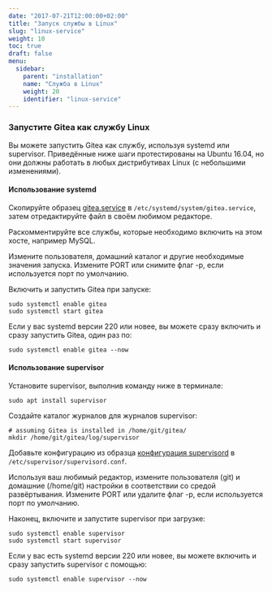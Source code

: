 ```yaml
---
date: "2017-07-21T12:00:00+02:00"
title: "Запуск службы в Linux"
slug: "linux-service"
weight: 10
toc: true
draft: false
menu:
  sidebar:
    parent: "installation"
    name: "Служба в Linux"
    weight: 20
    identifier: "linux-service"
---
```


### Запустите Gitea как службу Linux

Вы можете запустить Gitea как службу, используя systemd или supervisor. Приведённые ниже шаги протестированы на Ubuntu 16.04, но они должны работать в любых дистрибутивах Linux (с небольшими изменениями).

#### Использование systemd

Скопируйте образец [gitea.service](https://github.com/go-gitea/gitea/blob/master/contrib/systemd/gitea.service) в `/etc/systemd/system/gitea.service`, затем отредактируйте файл в своём любимом редакторе.

Раскомментируйте все службы, которые необходимо включить на этом хосте, например MySQL.

Измените пользователя, домашний каталог и другие необходимые значения запуска. Измените
PORT или снимите флаг -p, если используется порт по умолчанию.

Включить и запустить Gitea при запуске:
```
sudo systemctl enable gitea
sudo systemctl start gitea
```

Если у вас systemd версии 220 или новее, вы можете сразу включить и сразу запустить Gitea, один раз по:
```
sudo systemctl enable gitea --now
```

#### Использование supervisor

Установите supervisor, выполнив команду ниже в терминале:
```
sudo apt install supervisor
```

Создайте каталог журналов для журналов supervisor:
```
# assuming Gitea is installed in /home/git/gitea/
mkdir /home/git/gitea/log/supervisor
```

Добавьте конфигурацию из образца
[конфигурация supervisord](https://github.com/go-gitea/gitea/blob/master/contrib/supervisor/gitea) в `/etc/supervisor/supervisord.conf`.

Используя ваш любимый редактор, измените пользователя (git) и домашние
(/home/git) настройки в соответствии со средой развёртывания. Измените PORT
или удалите флаг -p, если используется порт по умолчанию.

Наконец, включите и запустите supervisor при загрузке:
```
sudo systemctl enable supervisor
sudo systemctl start supervisor
```

Если у вас есть systemd версии 220 или новее, вы можете включить и сразу запустить supervisor с помощью:
```
sudo systemctl enable supervisor --now
```
